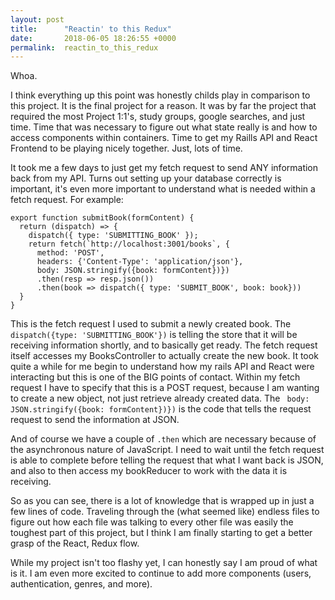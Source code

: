 ```yaml
---
layout: post
title:      "Reactin' to this Redux"
date:       2018-06-05 18:26:55 +0000
permalink:  reactin_to_this_redux
---
```



Whoa. 

I think everything up this point was honestly childs play in comparison to this project. It is the final project for a reason. It was by far the project that required the most Project 1:1's, study groups, google searches, and just time. Time that was necessary to figure out what state really is and how to access components within containers. Time to get my Raills API and React Frontend to be playing nicely together. Just, lots of time. 

It took me a few days to just get my fetch request to send ANY information back from my API. Turns out setting up your database correctly is important, it's even more important to understand what is needed within a fetch request. For example:

```
export function submitBook(formContent) {
  return (dispatch) => {
    dispatch({ type: 'SUBMITTING_BOOK' });
    return fetch(`http://localhost:3001/books`, {
      method: 'POST',
      headers: {'Content-Type': 'application/json'},
      body: JSON.stringify({book: formContent})})
      .then(resp => resp.json())
      .then(book => dispatch({ type: 'SUBMIT_BOOK', book: book}))
  }
}

```

This is the fetch request I used to submit a newly created book. The ```dispatch({type: 'SUBMITTING_BOOK'})``` is telling the store that it will be receiving information shortly, and to basically get ready. The fetch request itself accesses my BooksController to actually create the new book. It took quite a while for me begin to understand how my rails API and React were interacting but this is one of the BIG points of contact. Within my fetch request I have to specify that this is a POST request, because I am wanting to create a new object, not just retrieve already created data. The ``` body: JSON.stringify({book: formContent})})``` is the code that tells the request request to send the information at JSON. 

And of course we have a couple of ```.then``` which are necessary because of the asynchronous nature of JavaScript. I need to wait until the fetch request is able to complete before telling the request that what I want back is JSON, and also to then access my bookReducer to work with the data it is receiving. 

So as you can see, there is a lot of knowledge that is wrapped up in just a few lines of code. Traveling through the (what seemed like) endless files to figure out how each file was talking to every other file was easily the toughest part of this project, but I think I am finally starting to get a better grasp of the React, Redux flow.

While my project isn't too flashy yet, I can honestly say I am proud of what is it. I am even more excited to continue to add more components (users, authentication, genres, and more).
